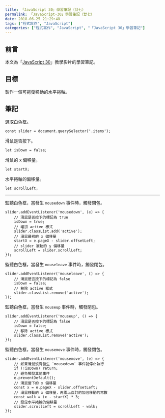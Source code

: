 ```yaml
---
title: 「JavaScript 30」學習筆記（廿七）
permalink: 「JavaScript-30」學習筆記（廿七）
date: 2018-06-25 21:29:48
tags: ["程式寫作", "JavaScript"]
categories: ["程式寫作", "JavaScript", "「JavaScript 30」學習筆記"]
---
```


## 前言

本文為「[JavaScript 30](https://javascript30.com/)」教學影片的學習筆記。

## 目標

製作一個可拖曳移動的水平捲軸。

## 筆記

選取白色框。

```JS
const slider = document.querySelector('.items');
```

滑鼠是否按下。

```JS
let isDown = false;
```

滑鼠的 x 偏移量。

```JS
let startX;
```

水平捲軸的偏移量。

```JS
let scrollLeft;
```

---

監聽白色框，當發生 `mousedown` 事件時，觸發閉包。

```JS
slider.addEventListener('mousedown', (e) => {
    // 滑鼠是否按下的標記為 true
    isDown = true;
    // 增加 active 樣式
    slider.classList.add('active');
    // 滑鼠最初的 x 偏移量
    startX = e.pageX - slider.offsetLeft;
    // slider 滾動的 y 偏移量
    scrollLeft = slider.scrollLeft;
});
```

監聽白色框，當發生 `mouseleave` 事件時，觸發閉包。

```JS
slider.addEventListener('mouseleave', () => {
    // 滑鼠是否按下的標記為 false
    isDown = false;
    // 移除 active 樣式
    slider.classList.remove('active');
});
```

監聽白色框，當發生 `mouseup` 事件時，觸發閉包。

```JS
slider.addEventListener('mouseup', () => {
    // 滑鼠是否按下的標記為 false
    isDown = false;
    // 移除 active 樣式
    slider.classList.remove('active');
});
```

監聽白色框，當發生 `mousemove` 事件時，觸發閉包。

```JS
slider.addEventListener('mousemove', (e) => {
    // 如果滑鼠沒有發生 `mousedown` 事件就停止執行
    if (!isDown) return;
    // 避免觸發其他事件
    e.preventDefault();
    // 滑鼠當下的 x 偏移量
    const x = e.pageX - slider.offsetLeft;
    // 滑鼠移動的 x 偏移量，再乘上自訂的加倍移動的常數
    const walk = (x - startX) * 3;
    // 設定水平捲軸的偏移量
    slider.scrollLeft = scrollLeft - walk;
});
```
